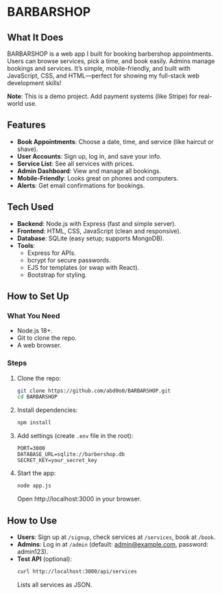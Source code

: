 # BARBARSHOP

## What It Does
BARBARSHOP is a web app I built for booking barbershop appointments. Users can browse services, pick a time, and book easily. Admins manage bookings and services. It’s simple, mobile-friendly, and built with JavaScript, CSS, and HTML—perfect for showing my full-stack web development skills!

**Note**: This is a demo project. Add payment systems (like Stripe) for real-world use.

## Features
- **Book Appointments**: Choose a date, time, and service (like haircut or shave).
- **User Accounts**: Sign up, log in, and save your info.
- **Service List**: See all services with prices.
- **Admin Dashboard**: View and manage all bookings.
- **Mobile-Friendly**: Looks great on phones and computers.
- **Alerts**: Get email confirmations for bookings.

## Tech Used
- **Backend**: Node.js with Express (fast and simple server).
- **Frontend**: HTML, CSS, JavaScript (clean and responsive).
- **Database**: SQLite (easy setup; supports MongoDB).
- **Tools**:
  - Express for APIs.
  - bcrypt for secure passwords.
  - EJS for templates (or swap with React).
  - Bootstrap for styling.

## How to Set Up
### What You Need
- Node.js 18+.
- Git to clone the repo.
- A web browser.

### Steps
1. Clone the repo:
   ```bash
   git clone https://github.com/abd0o0/BARBARSHOP.git
   cd BARBARSHOP
   ```
2. Install dependencies:
   ```bash
   npm install
   ```
3. Add settings (create `.env` file in the root):
   ```
   PORT=3000
   DATABASE_URL=sqlite://barbershop.db
   SECRET_KEY=your_secret_key
   ```
4. Start the app:
   ```bash
   node app.js
   ```
   Open http://localhost:3000 in your browser.

## How to Use
- **Users**: Sign up at `/signup`, check services at `/services`, book at `/book`.
- **Admins**: Log in at `/admin` (default: admin@example.com, password: admin123).
- **Test API** (optional):
   ```bash
   curl http://localhost:3000/api/services
   ```
   Lists all services as JSON.

